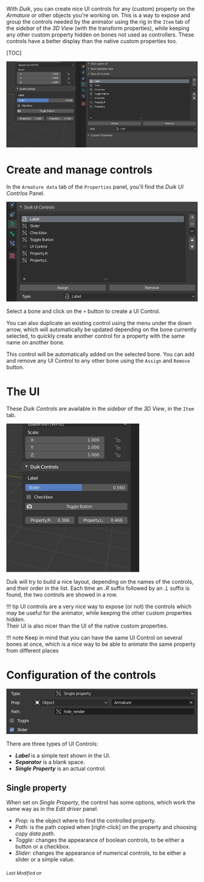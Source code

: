 With *Duik*, you can create nice UI controls for any (custom) property on the *Armature* or other objects you're working on.
This is a way to expose and group the controls needed by the animator using the rig in the `Item` tab of the *sidebar* of the *3D View* (with the transform properties), while keeping any other custom property hidden on bones not used as controllers. These controls have a better display than the native custom properties too.

[TOC]

![](img/ui-controls-intro.png)

# Create and manage controls

In the `Armature data` tab of the `Properties` panel, you'll find the *Duik UI Contrlos* Panel.

![](img/ui-controls-config.png)

Select a bone and click on the `+` button to create a UI Control.

You can also duplicate an existing control using the menu under the down arrow, which will automatically be updated depending on the bone currently selected, to quickly create another control for a property with the same name on another bone.

This control will be automatically added on the selected bone. You can add and remove any UI Control to any other bone using the `Assign` and `Remove` button.

# The UI

These *Duik Controls* are available in the *sidebar* of the *3D View*, in the `Item` tab.

![](img/ui-controls.png)

Duik will try to build a nice layout, depending on the names of the controls, and their order in the list. Each time an *.R* suffix followed by an *.L* suffix is found, the two controls are showed in a row.

!!! tip
    UI controls are a very nice way to expose (or not) the controls which may be useful for the animator, while keeping the other custom properties hidden.  
    Their UI is also nicer than the UI of the native custom properties.

!!! note
    Keep in mind that you can have the same UI Control on several bones at once, which is a nice way to be able to animate the same property from different places

# Configuration of the controls

![](img/ui-controls-config-details.png)

There are three types of UI Controls:

- __*Label*__ is a simple text shown in the UI.
- __*Separator*__ is a blank space.
- __*Single Property*__ is an actual control.

## Single property

When set on *Single Property*, the control has some options, which work the same way as in the *Edit driver* panel.

- *Prop:* is the object where to find the controlled property.
- *Path:* is the path copied when [right-click] on the property and choosing *copy data path*.
- *Toggle:* changes the appearance of boolean controls, to be either a button or a checkbox.
- *Slider:* changes the appearance of numerical controls, to be either a slider or a simple value.



<sub>*Last Modified on <script type="text/javascript"> document.write(document.lastModified) </script>*</sub>